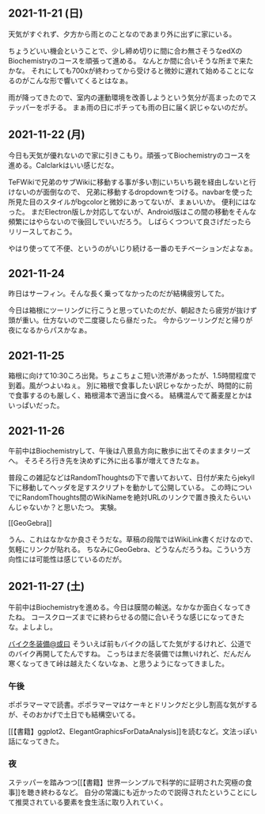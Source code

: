 ## 2021-11-21 (日)

天気がすぐれず、夕方から雨とのことなのであまり外に出ずに家にいる。

ちょうどいい機会ということで、少し締め切りに間に合わ無さそうなedXのBiochemistryのコースを頑張って進める。
なんとか間に合いそうな所まで来たかな。
それにしても700xが終わってから受けると微妙に遅れて始めることになるのがこんな形で響いてくるとはなぁ。

雨が降ってきたので、室内の運動環境を改善しようという気分が高まったのでステッパーをポチる。
まぁ雨の日にポチっても雨の日に届く訳じゃないのだが。

## 2021-11-22 (月)

今日も天気が優れないので家に引きこもり。頑張ってBiochemistryのコースを進める。Calclarkはいい感じだな。

TeFWikiで兄弟のサブWikiに移動する事が多い割にいちいち親を経由しないと行けないのが面倒なので、
兄弟に移動するdropdownをつける。navbarを使った所見た目のスタイルがbgcolorと微妙にあってないが、まぁいいか。
便利にはなった。
まだElectron版しか対応してないが、Android版はこの間の移動をそんな頻繁にはやらないので後回しでいいだろう。
しばらくつついて良さげだったらリリースしておこう。

やはり使ってて不便、というのがいじり続ける一番のモチベーションだよなぁ。

## 2021-11-24

昨日はサーフィン。そんな長く乗ってなかったのだが結構疲労してた。

今日は箱根にツーリングに行こうと思っていたのだが、朝起きたら疲労が抜けず頭が重い。仕方ないので二度寝したら昼だった。
今からツーリングだと帰りが夜になるからパスかなぁ。

## 2021-11-25

箱根に向けて10:30ころ出発。ちょこちょこ短い渋滞があったが、1.5時間程度で到着。風がつよいねぇ。
別に箱根で食事したい訳じゃなかったが、時間的に前で食事するのも厳しく、箱根湯本で適当に食べる。
結構混んでて蕎麦屋とかはいっぱいだった。

## 2021-11-26

午前中はBiochemistryして、午後は八景島方向に散歩に出てそのままタリーズへ。
そろそろ行き先を決めずに外に出る事が増えてきたなぁ。

普段この雑記などはRandomThoughtsの下で書いておいて、日付が来たらjekyll下に移動してヘッダを足すスクリプトを動かして公開している。
この時についでにRandomThoughts間のWikiNameを絶対URLのリンクで置き換えたらいいんじゃないか？と思いたつ。
実験。

[[GeoGebra]]

うん、これはなかなか良さそうだな。草稿の段階ではWikiLink書くだけなので、気軽にリンクが貼れる。
ちなみにGeoGebra、どうなんだろうね。こういう方向性には可能性は感じているのだが。

## 2021-11-27 (土)

午前中はBiochemistryを進める。今日は膜間の輸送。なかなか面白くなってきたね。
コースクローズまでに終わらせるの間に合いそうな感じになってきたな。よしよし。

[バイク冬装備@或曰](https://blog2.issei.org/2021/11/25/winter-motorradbekleidung/) そういえば前もバイクの話してた気がするけれど、公道でのバイク再開してたんですね。
こっちはまだ冬装備では無いけれど、だんだん寒くなってきて峠は越えたくないなぁ、と思うようになってきました。

### 午後

ポポラマーマで読書。ポポラマーマはケーキとドリンクだと少し割高な気がするが、そのおかげで土日でも結構空いてる。

[[【書籍】ggplot2、ElegantGraphicsForDataAnalysis]]を読むなど。文法っぽい話になってきた。

### 夜

ステッパーを踏みつつ[[【書籍】世界一シンプルで科学的に証明された究極の食事]]を聴き終わるなど。
自分の常識にも近かったので説得されたということにして推奨されている要素を食生活に取り入れていく。
